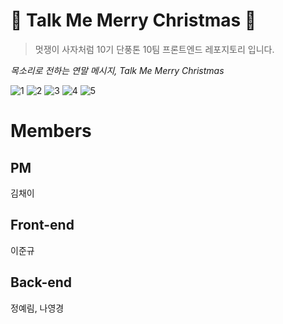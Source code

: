 # 🎄 Talk Me Merry Christmas 🎄

> 멋쟁이 사자처럼 10기 단풍톤 10팀 프론트엔드 레포지토리 입니다.

_목소리로 전하는 연말 메시지, Talk Me Merry Christmas_

![1](https://ifh.cc/g/OVt4wj.png)
![2](https://ifh.cc/g/kYzljx.jpg)
![3](https://ifh.cc/g/QwQWs4.jpg)
![4](https://ifh.cc/g/5X2DLj.jpg)
![5](https://ifh.cc/g/ArmwQa.jpg)

# Members
## PM
 김채이
## Front-end
 이준규
## Back-end
 정예림, 나영경
